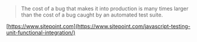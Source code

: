 > The cost of a bug that makes it into production is many times larger than the cost of a bug caught by an automated test suite.

[https://www.sitepoint.com](https://www.sitepoint.com/javascript-testing-unit-functional-integration/)